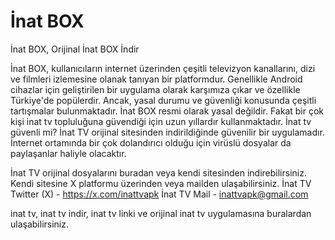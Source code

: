 # İnat BOX
İnat BOX, Orijinal İnat BOX İndir

İnat BOX, kullanıcıların internet üzerinden çeşitli televizyon kanallarını, dizi ve filmleri izlemesine olanak tanıyan bir platformdur. Genellikle Android cihazlar için geliştirilen bir uygulama olarak karşımıza çıkar ve özellikle Türkiye'de popülerdir. Ancak, yasal durumu ve güvenliği konusunda çeşitli tartışmalar bulunmaktadır. İnat BOX resmi olarak yasal değildir. Fakat bir çok kişi inat tv topluluğuna güvendiği için uzun yıllardır kullanmaktadır. İnat tv güvenli mi? İnat TV orijinal sitesinden indirildiğinde güvenilir bir uygulamadır. İnternet ortamında bir çok dolandırıcı olduğu için virüslü dosyalar da paylaşanlar haliyle olacaktır.

İnat TV orijinal dosyalarını buradan veya kendi sitesinden indirebilirsiniz. Kendi sitesine X platformu üzerinden veya mailden ulaşabilirsiniz. 
İnat TV Twitter (X) - https://x.com/inattvapk
İnat TV Mail - inattvapk@gmail.com

inat tv, inat tv indir, inat tv linki ve orijinal inat tv uygulamasına buralardan ulaşabilirsiniz.
